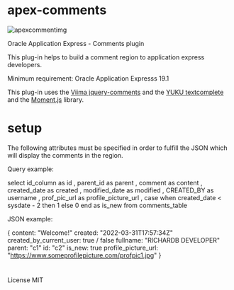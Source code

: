 # apex-comments

![apexcommentimg](https://user-images.githubusercontent.com/100072414/161127400-6822527c-df3c-46ee-b11d-206db1d3a298.jpg)

Oracle Application Express - Comments plugin

This plug-in helps to build a comment region to application express developers.

Minimum requirement: Oracle Application Expresss 19.1

This plug-in uses the <a href="https://viima.github.io/jquery-comments/" rel="nofollow">Viima jquery-comments</a> and the <a href="https://github.com/yuku/textcomplete" rel="nofollow">YUKU textcomplete</a> and the <a href="https://momentjs.com/" rel="nofollow">Moment.js</a> library.

# setup

The following attributes must be specified in order to fulfill the JSON which will display the comments in the region.

Query example:

select   id_column      as id
       , parent_id      as parent
       , comment        as content
       , created_date   as created
       , modified_date  as modified
       , CREATED_BY     as username
       , prof_pic_url   as profile_picture_url
       , case when created_date < sysdate - 2
              then 1
              else 0
         end as is_new
from comments_table

JSON example:

{
content: "Welcome!"
created: "2022-03-31T17:57:34Z"
created_by_current_user: true / false
fullname: "RICHARDB DEVELOPER"
parent: "c1"
id: "c2"
is_new: true
profile_picture_url: "https://www.someprofilepicture.com/profpic1.jpg"
}



#

License MIT
